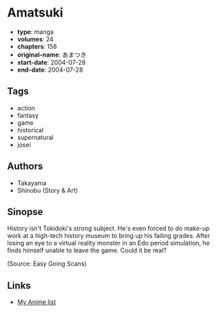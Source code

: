 # Amatsuki

-   **type**: manga
-   **volumes**: 24
-   **chapters**: 158
-   **original-name**: あまつき
-   **start-date**: 2004-07-28
-   **end-date**: 2004-07-28

## Tags

-   action
-   fantasy
-   game
-   historical
-   supernatural
-   josei

## Authors

-   Takayama
-   Shinobu (Story & Art)

## Sinopse

History isn't Tokidoki's strong subject. He's even forced to do make-up work at a high-tech history museum to bring up his failing grades. After losing an eye to a virtual reality monster in an Edo period simulation, he finds himself unable to leave the game. Could it be real?

(Source: Easy Going Scans)

## Links

-   [My Anime list](https://myanimelist.net/manga/1299/Amatsuki)
